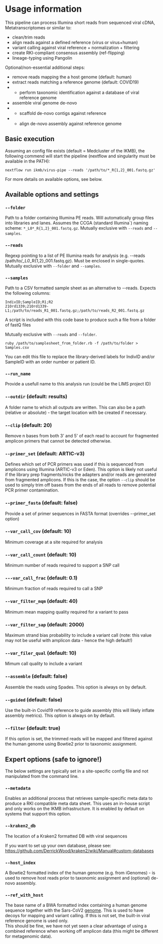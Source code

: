 # Usage information

This pipeline can process Illumina short reads from sequenced viral cDNA, Metatranscriptomes or similar to:

* clean/trim reads
* align reads against a defined reference (virus or virus+human)
* variant calling against viral reference + normalization + filtering
* create RKI-compliant consensus assembly (ref-flipping)
* lineage-typing using Pangolin

Optional/non-essential additional steps:

* remove reads mapping the a host genome (default: human)
* extract reads matching a reference genome (default: COVID19)
* - perform taxonomic identification against a database of viral reference genome
* assemble viral genome de-novo
* - scaffold de-novo contigs against reference
* - align de-novo assembly against reference genome

## Basic execution

Assuming an config file exists (default = Medcluster of the IKMB), the following commend will start the pipeline (nextflow and singularity must be available in the PATH):

`nextflow run ikmb/virus-pipe --reads '/path/to/*_R{1,2}_001.fastq.gz'`

For more details on available options, see below.

## Available options and settings

### `--folder` 
Path to a folder containing Illumina PE reads. Will automatically group files into libraries and lanes. Assumes the CCGA (standard Illumina´) naming scheme: `*_L0*_R{1,2}_001.fastq.gz`. Mutually exclusive with `--reads` and `--samples`.

### `--reads` 
Regexp pointing to a list of PE Illumina reads for analysis (e.g. --reads /path/to/*_L0*_R{1,2}_001.fastq.gz). Must be enclosed in single-quotes. Mutually exclusive with `--folder` and `--samples`.

### `--samples`
Path to a CSV formatted sample sheet as an alternative to --reads. Expects the following columns:

```
IndivID;SampleID;R1;R2
21Ord1339;21Ord1339-L1;/path/to/reads_R1_001.fastq.gz;/path/to/reads_R2_001.fastq.gz
```

A script is included with this code base to produce such a file from a folder of fastQ files

Mutually exclusive with `--reads` and `--folder`. 

```
ruby /path/to/samplesheet_from_folder.rb -f /path/to/folder > Samples.csv
```

You can edit this file to replace the library-derived labels for IndivID and/or SampleID with an order number or patient ID. 

### `--run_name`
Provide a usefull name to this analysis run (could be the LIMS project ID)

### `--outdir` (default: results)
A folder name to which all outputs are written. This can also be a path (relative or absolute) - the target location with be created if necessary. 

### `--clip` (default: 20)
Remove n bases from both 3' and 5' of each read to account for fragmented amplicon primers that cannot be detected otherwise.

### `--primer_set` (default: ARTIC-v3)
Defines which set of PCR primers was used if this is sequenced from amplicons using Illumina (ARTIC-v3 or Eden). This option is likely not useful if the library prep fragments/nicks the adapters and/or reads are generated from fragmented amplicons. If this is the case, the option `--clip` should be used to simply trim off bases from the ends of all reads to remove potential PCR primer contamination. 

### `--primer_fasta` (default: false)
Provide a set of primer sequences in FASTA format (overrides --primer_set option)

### `--var_call_cov` (default: 10)
Minimum coverage at a site required for analysis

### `--var_call_count` (default: 10)
Minimum number of reads required to support a SNP call

### `---var_call_frac` (default: 0.1)
Minimum fraction of reads required to call a SNP

### `--var_filter_mqm` (default: 40)
Minimum mean mapping quality required for a variant to pass

### `--var_filter_sap` (default: 2000)
Maximum strand bias probability to include a variant call (note: this value may not be useful with amplicon data - hence the high default!)

### `--var_filer_qual` (default: 10)
Mimum call quality to include a variant

### `--assemble` (default: false)
Assemble the reads using Spades. This option is always on by default.

### `--guided` (default: false)
Use the built-in Covid19 reference to guide assembly (this will likely inflate assembly metrics). This option is always on by default. 

### `--filter` (default: true)
If this option is set, the trimmed reads will be mapped and filtered against the human genome using Bowtie2 prior to taxonomic assignment.

## Expert options (safe to ignore!)

The below settings are typically set in a site-specific config file and not manipulated from the command line. 

### `--metadata`
Enables an additional process that retrieves sample-specific meta data to produce a RKI compatible meta data sheet. This uses an in-house script and only works on the IKMB infrastructure. It is enabled by default on systems that support this option. 

### `--kraken2_db` 
The location of a Kraken2 formatted DB with viral sequences

If you want to set up your own database, please see: https://github.com/DerrickWood/kraken2/wiki/Manual#custom-databases

### `--host_index`
A Bowtie2 formatted index of the human genome (e.g. from iGenomes) - is used to remove host reads prior to taxonomic assignment and (optional) de-novo assembly.

### `--ref_with_host`
The base name of a BWA formatted index containing a human genome sequence together with the Sars-CoV2 [genome](../assets/reference/NC_045512.2.fa). This is used to have decoys for mapping and variant calling. If this is not set, the built-in viral reference genome is used only.  
This should be fine, we have not yet seen a clear advantage of using a combined reference when working off amplicon data (this might be different for metagenomic data). 

